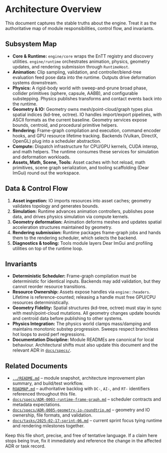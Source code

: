 # Architecture Overview

This document captures the stable truths about the engine. Treat it as the authoritative map of module responsibilities, control flow, and invariants.

## Subsystem Map

- **Core & Runtime:** `engine/core` wraps the EnTT registry and discovery utilities. `engine/runtime` orchestrates animation, physics, geometry updates, and rendering submission through `RuntimeHost`.
- **Animation:** Clip sampling, validation, and controller/blend-tree evaluation feed pose data into the runtime. Outputs drive deformation systems downstream.
- **Physics:** A rigid-body world with sweep-and-prune broad phase, collider primitives (sphere, capsule, AABB), and configurable substepping. Physics publishes transforms and contact events back into the runtime.
- **Geometry & IO:** Geometry owns mesh/point-cloud/graph types plus spatial indices (kd-tree, octree). IO handles import/export pipelines, with ASCII formats as the current baseline. Geometry services expose bounds, centroid, and procedural primitive helpers.
- **Rendering:** Frame-graph compilation and execution, command encoder hooks, and GPU resource lifetime tracking. Backends (Vulkan, DirectX, OpenGL) plug into a scheduler abstraction.
- **Compute:** Dispatch infrastructure for CPU/GPU kernels, CUDA interop, and math helpers. The runtime consumes these services for simulation and deformation workloads.
- **Assets, Math, Scene, Tools:** Asset caches with hot reload, math primitives, scene graph serialization, and tooling scaffolding (Dear ImGui) round out the workspace.

## Data & Control Flow

1. **Asset ingestion:** IO imports resources into asset caches; geometry validates topology and generates bounds.
2. **Simulation:** Runtime advances animation controllers, publishes pose data, and drives physics simulation via compute kernels.
3. **Geometry deformation:** Animation deforms meshes and updates spatial acceleration structures maintained by geometry.
4. **Rendering submission:** Runtime packages frame-graph jobs and hands them to the rendering scheduler, which selects the backend.
5. **Diagnostics & tooling:** Tools module layers Dear ImGui and profiling utilities on top of the runtime loop.

## Invariants

- **Deterministic Scheduler:** Frame-graph compilation must be deterministic for identical inputs. Backends may add validation, but they cannot reorder resource transitions.
- **Resource Ownership:** Assets expose handles via `engine::headers`. Lifetime is reference-counted; releasing a handle must free GPU/CPU resources deterministically.
- **Geometry Fidelity:** Spatial structures (kd-tree, octree) must stay in sync with mesh/point-cloud mutations. All geometry changes update bounds and centroid data before publishing to other systems.
- **Physics Integration:** The physics world clamps mass/damping and maintains monotonic substep progression. Sweeps respect branchless hot loops to avoid perf regressions.
- **Documentation Discipline:** Module READMEs are canonical for local behaviour. Architectural shifts must also update this document and the relevant ADR in [`docs/specs/`](specs/).

## Related Documents

- [`../README.md`](../README.md) – module snapshot, architecture improvement plan summary, and build/test workflow.
- [`ROADMAP.md`](ROADMAP.md) – authoritative backlog with `DC-`, `AI-`, and `RT-` identifiers referenced throughout this file.
- [`docs/specs/ADR-0003-runtime-frame-graph.md`](specs/ADR-0003-runtime-frame-graph.md) – scheduler contracts and metadata expectations.
- [`docs/specs/ADR-0005-geometry-io-roundtrip.md`](specs/ADR-0005-geometry-io-roundtrip.md) – geometry and IO ownership, file formats, and validation.
- [`docs/tasks/2025-02-17-sprint-06.md`](tasks/2025-02-17-sprint-06.md) – current sprint focus tying runtime and rendering milestones together.

Keep this file short, precise, and free of tentative language. If a claim here stops being true, fix it immediately and reference the change in the affected ADR or task record.

